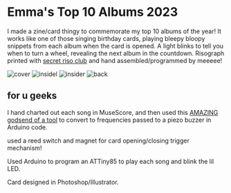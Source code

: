 # Emma's Top 10 Albums 2023

I made a zine/card thingy to commemorate my top 10 albums of the year! It works like one of those singing birthday cards, playing bleepy bloopy snippets from each album when the card is opened. A light blinks to tell you when to turn a wheel, revealing the next album in the countdown.
Risograph printed with [secret riso club](https://secretrisoclub.com/) and hand assembled/programmed by meeeee!

![cover](https://github.com/emmabh/react-portfolio/assets/33133505/cc40cae4-6bad-4b69-8f5b-b8057bd9633a)
![insidel](https://github.com/emmabh/react-portfolio/assets/33133505/f06febac-2ffb-492b-9e9c-3dad8c8d2e6d)
![insider](https://github.com/emmabh/react-portfolio/assets/33133505/3854a53e-6644-43c5-a31c-51c4b185dac5)
![back](https://github.com/emmabh/react-portfolio/assets/33133505/896552f0-479d-43ad-ba61-b15fb3c91e90)

## for u geeks
I hand charted out each song in MuseScore, and then used this [AMAZING godsend of a tool](https://extramaster.net/tools/midiToArduino/) to convert to frequencies passed to a piezo buzzer in Arduino code.

used a reed switch and magnet for card opening/closing trigger mechanism!

Used Arduino to program an ATTiny85 to play each song and blink the lil LED.

Card designed in Photoshop/Illustrator.

